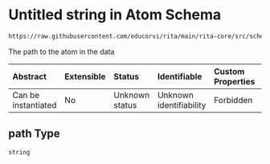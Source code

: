 # Untitled string in Atom Schema

```txt
https://raw.githubusercontent.com/educorvi/rita/main/rita-core/src/schema/atom.json#/properties/path
```

The path to the atom in the data

| Abstract            | Extensible | Status         | Identifiable            | Custom Properties | Additional Properties | Access Restrictions | Defined In                                                       |
| :------------------ | :--------- | :------------- | :---------------------- | :---------------- | :-------------------- | :------------------ | :--------------------------------------------------------------- |
| Can be instantiated | No         | Unknown status | Unknown identifiability | Forbidden         | Allowed               | none                | [atom.json\*](../../src/schema/atom.json "open original schema") |

## path Type

`string`
